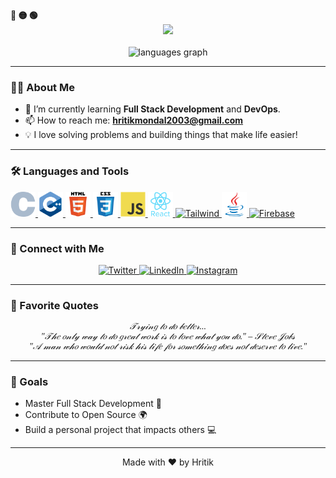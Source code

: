<div align="left">
  <b><span>🔴 🟡 🟢</span></b>
</div>

<div align="center">
  <img src="https://readme-typing-svg.demolab.com/?lines=Hi,+I'm+Hritik+Mondal+👋;Full+Stack+Learner+|+DevOps+Explorer;Open+Source+Contributor+💻;Problem+Solver+⚡️;Let's+Build+Together!&font=Fira+Code&center=true&width=600&height=45&color=00ff9d&vCenter=true&pause=10&size=22" />
</div>

<br>

<div align="center">
  <img src="https://github-readme-stats.vercel.app/api/top-langs?username=hritikmondal2003&locale=en&hide_title=false&layout=compact&card_width=320&langs_count=5&theme=dracula&hide_border=false" height="150" alt="languages graph"  />
</div>

---

### 👨‍💻 About Me

- 🌱 I’m currently learning **Full Stack Development** and **DevOps**.  
- 📫 How to reach me: **hritikmondal2003@gmail.com**  
- 💡 I love solving problems and building things that make life easier!

---

### 🛠️ Languages and Tools

<p align="left">
  <a href="https://www.cprogramming.com/" target="_blank">
    <img src="https://raw.githubusercontent.com/devicons/devicon/master/icons/c/c-original.svg" width="40" height="40" alt="C" />
  </a>
  <a href="https://www.w3schools.com/cpp/" target="_blank">
    <img src="https://raw.githubusercontent.com/devicons/devicon/master/icons/cplusplus/cplusplus-original.svg" width="40" height="40" alt="C++" />
  </a>
  <a href="https://www.w3.org/html/" target="_blank">
    <img src="https://raw.githubusercontent.com/devicons/devicon/master/icons/html5/html5-original-wordmark.svg" width="40" height="40" alt="HTML5" />
  </a>
  <a href="https://www.w3schools.com/css/" target="_blank">
    <img src="https://raw.githubusercontent.com/devicons/devicon/master/icons/css3/css3-original-wordmark.svg" width="40" height="40" alt="CSS3" />
  </a>
  <a href="https://developer.mozilla.org/en-US/docs/Web/JavaScript" target="_blank">
    <img src="https://raw.githubusercontent.com/devicons/devicon/master/icons/javascript/javascript-original.svg" width="40" height="40" alt="JavaScript" />
  </a>
  <a href="https://reactjs.org/" target="_blank">
    <img src="https://raw.githubusercontent.com/devicons/devicon/master/icons/react/react-original-wordmark.svg" width="40" height="40" alt="React" />
  </a>
  <a href="https://tailwindcss.com/" target="_blank">
    <img src="https://www.vectorlogo.zone/logos/tailwindcss/tailwindcss-icon.svg" width="40" height="40" alt="Tailwind" />
  </a>
  <a href="https://www.java.com" target="_blank">
    <img src="https://raw.githubusercontent.com/devicons/devicon/master/icons/java/java-original.svg" width="40" height="40" alt="Java" />
  </a>
  <a href="https://firebase.google.com/" target="_blank">
    <img src="https://www.vectorlogo.zone/logos/firebase/firebase-icon.svg" width="40" height="40" alt="Firebase" />
  </a>
</p>

---

### 🔗 Connect with Me

<p align="center">
  <a href="https://x.com/hritik_mondal_" target="_blank">
    <img alt="Twitter" src="https://img.shields.io/badge/X-000000?style=for-the-badge&logo=x&logoColor=white" />
  </a>
  <a href="https://www.linkedin.com/in/hritik-mondal-1ba297325/" target="_blank">
    <img alt="LinkedIn" src="https://img.shields.io/badge/LinkedIn-0A66C2?style=for-the-badge&logo=linkedin&logoColor=white" />
  </a>
  <a href="https://instagram.com/hritik_mondal_" target="_blank">
    <img alt="Instagram" src="https://img.shields.io/badge/Instagram-E4405F?style=for-the-badge&logo=instagram&logoColor=white" />
  </a>
</p>

---

### 📜 Favorite Quotes

<p align="center" style="font-family: cursive; font-style: italic;">
  𝒯𝓇𝓎𝒾𝓃𝑔 𝓉𝑜 𝒹𝑜 𝒷𝑒𝓉𝓉𝑒𝓇...<br>
  "𝒯𝒽𝑒 𝑜𝓃𝓁𝓎 𝓌𝒶𝓎 𝓉𝑜 𝒹𝑜 𝑔𝓇𝑒𝒶𝓉 𝓌𝑜𝓇𝓀 𝒾𝓈 𝓉𝑜 𝓁𝑜𝓋𝑒 𝓌𝒽𝒶𝓉 𝓎𝑜𝓊 𝒹𝑜." – 𝒮𝓉𝑒𝓋𝑒 𝒥𝑜𝒷𝓈<br>
  "𝒜 𝓂𝒶𝓃 𝓌𝒽𝑜 𝓌𝑜𝓊𝓁𝒹 𝓃𝑜𝓉 𝓇𝒾𝓈𝓀 𝒽𝒾𝓈 𝓁𝒾𝒻𝑒 𝒻𝑜𝓇 𝓈𝑜𝓂𝑒𝓉𝒽𝒾𝓃𝑔 𝒹𝑜𝑒𝓈 𝓃𝑜𝓉 𝒹𝑒𝓈𝑒𝓇𝓋𝑒 𝓉𝑜 𝓁𝒾𝓋𝑒."
</p>

---

### 🎯 Goals

- Master Full Stack Development 🚀  
- Contribute to Open Source 🌍  
- Build a personal project that impacts others 💻

---

<p align="center">Made with ❤️ by Hritik</p>
